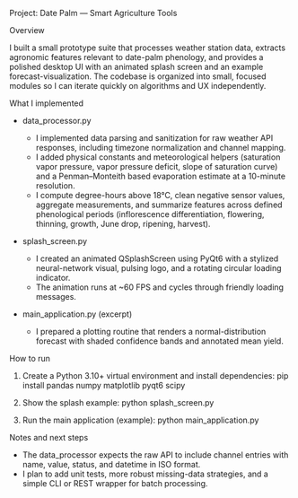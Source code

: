 Project: Date Palm — Smart Agriculture Tools

Overview

I built a small prototype suite that processes weather station data, extracts agronomic features relevant to date-palm phenology, and provides a polished desktop UI with an animated splash screen and an example forecast-visualization. The codebase is organized into small, focused modules so I can iterate quickly on algorithms and UX independently.

What I implemented

- data_processor.py
  - I implemented data parsing and sanitization for raw weather API responses, including timezone normalization and channel mapping.
  - I added physical constants and meteorological helpers (saturation vapor pressure, vapor pressure deficit, slope of saturation curve) and a Penman–Monteith based evaporation estimate at a 10-minute resolution.
  - I compute degree-hours above 18°C, clean negative sensor values, aggregate measurements, and summarize features across defined phenological periods (inflorescence differentiation, flowering, thinning, growth, June drop, ripening, harvest).

- splash_screen.py
  - I created an animated QSplashScreen using PyQt6 with a stylized neural-network visual, pulsing logo, and a rotating circular loading indicator.
  - The animation runs at ~60 FPS and cycles through friendly loading messages.

- main_application.py (excerpt)
  - I prepared a plotting routine that renders a normal-distribution forecast with shaded confidence bands and annotated mean yield.

How to run

1. Create a Python 3.10+ virtual environment and install dependencies:
   pip install pandas numpy matplotlib pyqt6 scipy

2. Show the splash example:
   python splash_screen.py

3. Run the main application (example):
   python main_application.py

Notes and next steps

- The data_processor expects the raw API to include channel entries with name, value, status, and datetime in ISO format.
- I plan to add unit tests, more robust missing-data strategies, and a simple CLI or REST wrapper for batch processing.



